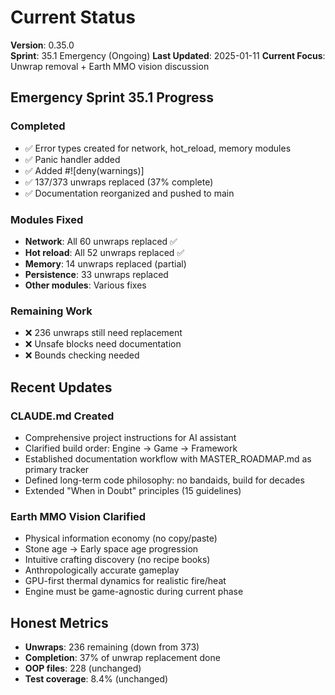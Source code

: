 # Current Status

**Version**: 0.35.0  
**Sprint**: 35.1 Emergency (Ongoing)
**Last Updated**: 2025-01-11
**Current Focus**: Unwrap removal + Earth MMO vision discussion

## Emergency Sprint 35.1 Progress

### Completed
- ✅ Error types created for network, hot_reload, memory modules
- ✅ Panic handler added
- ✅ Added #![deny(warnings)]
- ✅ 137/373 unwraps replaced (37% complete)
- ✅ Documentation reorganized and pushed to main

### Modules Fixed
- **Network**: All 60 unwraps replaced ✅
- **Hot reload**: All 52 unwraps replaced ✅ 
- **Memory**: 14 unwraps replaced (partial)
- **Persistence**: 33 unwraps replaced
- **Other modules**: Various fixes

### Remaining Work
- ❌ 236 unwraps still need replacement
- ❌ Unsafe blocks need documentation
- ❌ Bounds checking needed

## Recent Updates

### CLAUDE.md Created
- Comprehensive project instructions for AI assistant
- Clarified build order: Engine → Game → Framework
- Established documentation workflow with MASTER_ROADMAP.md as primary tracker
- Defined long-term code philosophy: no bandaids, build for decades
- Extended "When in Doubt" principles (15 guidelines)

### Earth MMO Vision Clarified
- Physical information economy (no copy/paste)
- Stone age → Early space age progression  
- Intuitive crafting discovery (no recipe books)
- Anthropologically accurate gameplay
- GPU-first thermal dynamics for realistic fire/heat
- Engine must be game-agnostic during current phase

## Honest Metrics

- **Unwraps**: 236 remaining (down from 373)
- **Completion**: 37% of unwrap replacement done
- **OOP files**: 228 (unchanged)
- **Test coverage**: 8.4% (unchanged)